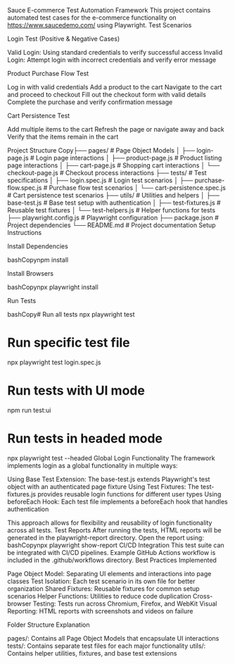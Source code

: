 Sauce E-commerce Test Automation Framework
This project contains automated test cases for the e-commerce functionality on https://www.saucedemo.com/ using Playwright.
Test Scenarios

Login Test (Positive & Negative Cases)

Valid Login: Using standard credentials to verify successful access
Invalid Login: Attempt login with incorrect credentials and verify error message


Product Purchase Flow Test

Log in with valid credentials
Add a product to the cart
Navigate to the cart and proceed to checkout
Fill out the checkout form with valid details
Complete the purchase and verify confirmation message


Cart Persistence Test

Add multiple items to the cart
Refresh the page or navigate away and back
Verify that the items remain in the cart



Project Structure
Copy├── pages/              # Page Object Models
│   ├── login-page.js   # Login page interactions
│   ├── product-page.js # Product listing page interactions
│   ├── cart-page.js    # Shopping cart interactions
│   └── checkout-page.js # Checkout process interactions
├── tests/              # Test specifications
│   ├── login.spec.js   # Login test scenarios
│   ├── purchase-flow.spec.js # Purchase flow test scenarios
│   └── cart-persistence.spec.js # Cart persistence test scenarios
├── utils/              # Utilities and helpers
│   ├── base-test.js    # Base test setup with authentication
│   ├── test-fixtures.js # Reusable test fixtures 
│   └── test-helpers.js # Helper functions for tests
├── playwright.config.js # Playwright configuration
├── package.json        # Project dependencies
└── README.md           # Project documentation
Setup Instructions

Install Dependencies

bashCopynpm install

Install Browsers

bashCopynpx playwright install

Run Tests

bashCopy# Run all tests
npx playwright test

# Run specific test file
npx playwright test login.spec.js

# Run tests with UI mode
npm run test:ui

# Run tests in headed mode
npx playwright test --headed
Global Login Functionality
The framework implements login as a global functionality in multiple ways:

Using Base Test Extension: The base-test.js extends Playwright's test object with an authenticated page fixture
Using Test Fixtures: The test-fixtures.js provides reusable login functions for different user types
Using beforeEach Hook: Each test file implements a beforeEach hook that handles authentication

This approach allows for flexibility and reusability of login functionality across all tests.
Test Reports
After running the tests, HTML reports will be generated in the playwright-report directory. Open the report using:
bashCopynpx playwright show-report
CI/CD Integration
This test suite can be integrated with CI/CD pipelines. Example GitHub Actions workflow is included in the .github/workflows directory.
Best Practices Implemented

Page Object Model: Separating UI elements and interactions into page classes
Test Isolation: Each test scenario in its own file for better organization
Shared Fixtures: Reusable fixtures for common setup scenarios
Helper Functions: Utilities to reduce code duplication
Cross-browser Testing: Tests run across Chromium, Firefox, and WebKit
Visual Reporting: HTML reports with screenshots and videos on failure

Folder Structure Explanation

pages/: Contains all Page Object Models that encapsulate UI interactions
tests/: Contains separate test files for each major functionality
utils/: Contains helper utilities, fixtures, and base test extensions
